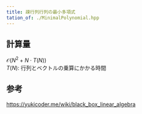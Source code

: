 ```yaml
---
title: 疎行列行列の最小多項式
tation_of: ./MinimalPolynomial.hpp
---
```

## 計算量
$\mathcal{O} (N^2+N \cdot T(N))$ \
$T(N)$: 行列とベクトルの乗算にかかる時間
## 参考
https://yukicoder.me/wiki/black_box_linear_algebra